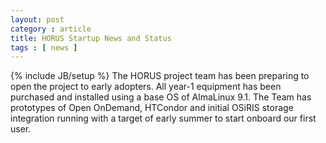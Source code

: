 ```yaml
---
layout: post
category : article 
title: HORUS Startup News and Status
tags : [ news ]
---
```

{% include JB/setup %}
The HORUS project team has been preparing to open the project to early adopters.   All year-1 equipment has been purchased and installed using a base OS of AlmaLinux 9.1.
The Team has prototypes of Open OnDemand, HTCondor and initial OSiRIS storage integration running with a target of early summer to start onboard our first user.


<!--excerpt-->

